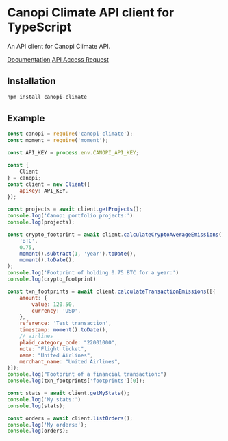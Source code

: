 # Canopi Climate API client for TypeScript

An API client for Canopi Climate API.

[Documentation](https://www.canopi.cash/api-docs)
[API Access Request](https://form.typeform.com/to/Z918Lf4B)

## Installation

```bash
npm install canopi-climate
```

## Example

```javascript
const canopi = require('canopi-climate');
const moment = require('moment');

const API_KEY = process.env.CANOPI_API_KEY;

const {
    Client
} = canopi;
const client = new Client({
    apiKey: API_KEY,
});

const projects = await client.getProjects();
console.log('Canopi portfolio projects:')
console.log(projects);

const crypto_footprint = await client.calculateCryptoAverageEmissions(
    'BTC',
    0.75,
    moment().subtract(1, 'year').toDate(),
    moment().toDate(),
);
console.log('Footprint of holding 0.75 BTC for a year:')
console.log(crypto_footprint)

const txn_footprints = await client.calculateTransactionEmissions([{
    amount: {
        value: 120.50,
        currency: 'USD',
    },
    reference: 'Test transaction',
    timestamp: moment().toDate(),
    // airlines
    plaid_category_code: "22001000",
    note: "Flight ticket",
    name: "United Airlines",
    merchant_name: "United Airlines",
}]);
console.log("Footprint of a financial transaction:")
console.log(txn_footprints['footprints'][0]);

const stats = await client.getMyStats();
console.log('My stats:')
console.log(stats);

const orders = await client.listOrders();
console.log('My orders:');
console.log(orders);
```

